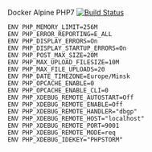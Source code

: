 Docker Alpine PHP7 [![Build Status](https://travis-ci.org/lagun4ik/docker-php-dev-stack.svg)](https://travis-ci.org/lagun4ik/docker-php-dev-stack)

```docker
ENV PHP_MEMORY_LIMIT=256M
ENV PHP_ERROR_REPORTING=E_ALL
ENV PHP_DISPLAY_ERRORS=On
ENV PHP_DISPLAY_STARTUP_ERRORS=On
ENV PHP_POST_MAX_SIZE=20M
ENV PHP_MAX_UPLOAD_FILESIZE=10M
ENV PHP_MAX_FILE_UPLOADS=20
ENV PHP_DATE_TIMEZONE=Europe/Minsk
ENV PHP_OPCACHE_ENABLE=0
ENV PHP_OPCACHE_ENABLE_CLI=0
ENV PHP_XDEBUG_REMOTE_AUTOSTART=Off
ENV PHP_XDEBUG_REMOTE_ENABLE=Off
ENV PHP_XDEBUG_REMOTE_HANDLER="dbgp"
ENV PHP_XDEBUG_REMOTE_HOST="localhost"
ENV PHP_XDEBUG_REMOTE_PORT=9001
ENV PHP_XDEBUG_REMOTE_MODE=req
ENV PHP_XDEBUG_IDEKEY="PHPSTORM"
```
